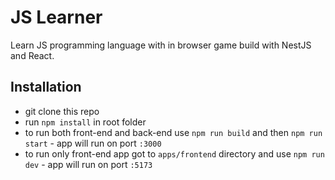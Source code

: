 # JS Learner

Learn JS programming language with in browser game build with NestJS and React.

## Installation

* git clone this repo
* run ```npm install``` in root folder
* to run both front-end and back-end use ```npm run build``` and then ```npm run start``` - app will run on port ```:3000```
* to run only front-end app got to ```apps/frontend``` directory and use ```npm run dev``` - app will run on port ```:5173```
    
